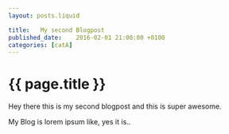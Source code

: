 ```yaml
---
layout: posts.liquid

title:   My second Blogpost
published_date:    2016-02-01 21:00:00 +0100
categories: [catA]
---
```

# {{ page.title }}

Hey there this is my second blogpost and this is super awesome.

My Blog is lorem ipsum like, yes it is..
